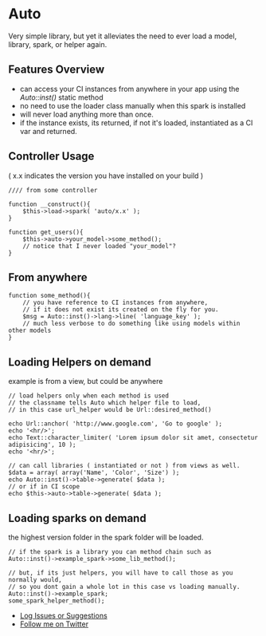# Auto
Very simple library, but yet it alleviates the need to ever load a model, library, spark, or helper again.

## Features Overview

- can access your CI instances from anywhere in your app using the _Auto::inst()_ static method
- no need to use the loader class manually when this spark is installed
- will never load anything more than once. 
- if the instance exists, its returned, if not it's loaded, instantiated as a CI var and returned. 

## Controller Usage
( x.x indicates the version you have installed on your build )
    
    //// from some controller 
	
	function __construct(){
		$this->load->spark( 'auto/x.x' );
	}
	
	function get_users(){
		$this->auto->your_model->some_method();
		// notice that I never loaded "your_model"?
	}

## From anywhere 
	
	function some_method(){
		// you have reference to CI instances from anywhere, 
		// if it does not exist its created on the fly for you.
		$msg = Auto::inst()->lang->line( 'language_key' );
		// much less verbose to do something like using models within other models 
	}
	
## Loading Helpers on demand
example is from a view, but could be anywhere

    // load helpers only when each method is used
 	// the classname tells Auto which helper file to load, 
    // in this case url_helper would be Url::desired_method()

	echo Url::anchor( 'http://www.google.com', 'Go to google' ); 
	echo '<hr/>';
	echo Text::character_limiter( 'Lorem ipsum dolor sit amet, consectetur adipisicing', 10 );
	echo '<hr/>';
	
	// can call libraries ( instantiated or not ) from views as well.
	$data = array( array('Name', 'Color', 'Size') );
	echo Auto::inst()->table->generate( $data );
	// or if in CI scope
	echo $this->auto->table->generate( $data );
	
## Loading sparks on demand
the highest version folder in the spark folder will be loaded.

    // if the spark is a library you can method chain such as
    Auto::inst()->example_spark->some_lib_method();

	// but, if its just helpers, you will have to call those as you normally would, 
	// so you dont gain a whole lot in this case vs loading manually.
	Auto::inst()->example_spark;
	some_spark_helper_method();


- [Log Issues or Suggestions](https://github.com/dperrymorrow/auto/issues)
- [Follow me on Twitter](http://twitter.com/dperrymorrow)


	


